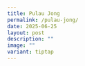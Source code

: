 ```yaml
---
title: Pulau Jong
permalink: /pulau-jong/
date: 2025-06-25
layout: post
description: ""
image: ""
variant: tiptap
---
```

